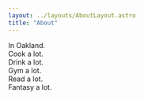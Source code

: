 ```yaml
---
layout: ../layouts/AboutLayout.astro
title: "About"
---
```


<div class="text-center leading-relaxed">
  In Oakland.<br/>
  Cook a lot.<br/>
  Drink a lot.<br/>
  Gym a lot.<br/>
  Read a lot.<br/>
  Fantasy a lot.<br/>
</div>
